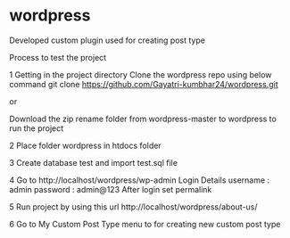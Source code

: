 # wordpress
Developed custom plugin used for creating post type

Process to test the project

1 Getting in the project directory 
Clone the wordpress repo using below command
git clone https://github.com/Gayatri-kumbhar24/wordpress.git

or

Download the zip rename folder from wordpress-master to wordpress to run the project 

2 Place folder wordpress in htdocs folder

3 Create database test and import test.sql file

4 Go to http://localhost/wordpress/wp-admin 
Login Details
username : admin
password : admin@123
After login set permalink 

5 Run project by using this url http://localhost/wordpress/about-us/

6 Go to My Custom Post Type menu to for creating new custom post type
